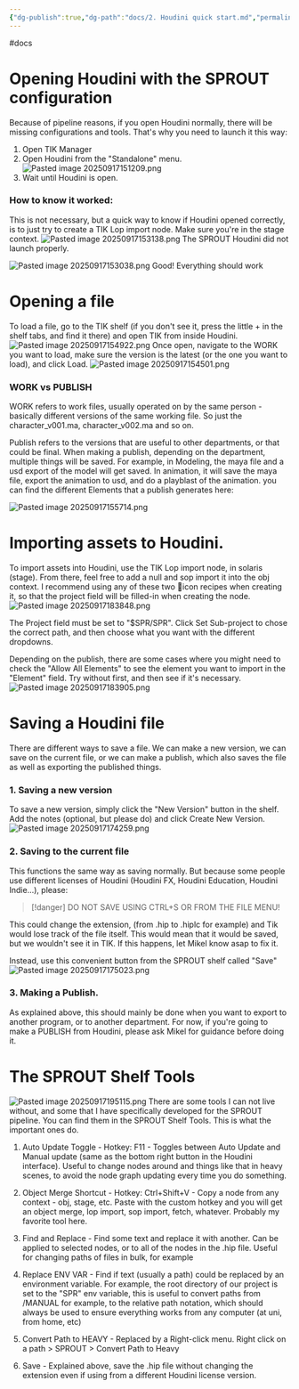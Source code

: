 ```yaml
---
{"dg-publish":true,"dg-path":"docs/2. Houdini quick start.md","permalink":"/docs/2-houdini-quick-start/","dgShowFileTree":true}
---
```


#docs 

# Opening Houdini with the SPROUT configuration
Because of pipeline reasons, if you open Houdini normally, there will be missing configurations and tools. That's why you need to launch it this way:
1. Open TIK Manager
2. Open Houdini from the "Standalone" menu.
![Pasted image 20250917151209.png](/img/user/Pasted%20image%2020250917151209.png)
3. Wait until Houdini is open. 

### How to know it worked:
This is not necessary, but a quick way to know if Houdini opened correctly, is to just try to create a TIK Lop import node. Make sure you're in the stage context.
![Pasted image 20250917153138.png](/img/user/Pasted%20image%2020250917153138.png)
The SPROUT Houdini did not launch properly.

![Pasted image 20250917153038.png](/img/user/Pasted%20image%2020250917153038.png)
Good! Everything should work

# Opening a file
To load a file, go to the TIK shelf (if you don't see it, press the little + in the shelf tabs, and find it there) and open TIK from inside Houdini.
![Pasted image 20250917154922.png](/img/user/Pasted%20image%2020250917154922.png)
Once open, navigate to the WORK you want to load, make sure the version is the latest (or the one you want to load), and click Load.
![Pasted image 20250917154501.png](/img/user/Pasted%20image%2020250917154501.png)

### WORK vs PUBLISH
WORK refers to work files, usually operated on by the same person - basically different versions of the same working file. So just the character_v001.ma, character_v002.ma and so on.

Publish refers to the versions that are useful to other departments, or that could be final. When making a publish, depending on the department, multiple things will be saved. For example, in Modeling, the maya file and a usd export of the model will get saved. In animation, it will save the maya file, export the animation to usd, and do a playblast of the animation. 
you can find the different Elements that a publish generates here:

![Pasted image 20250917155714.png](/img/user/Pasted%20image%2020250917155714.png)

# Importing assets to Houdini.
To import assets into Houdini, use the TIK Lop import node, in solaris (stage). From there, feel free to add a null and sop import it into the obj context.
I recommend using any of these two 🥕icon recipes when creating it, so that the project field will be filled-in when creating the node.
![Pasted image 20250917183848.png](/img/user/Pasted%20image%2020250917183848.png)

The Project field must be set to "$SPR/SPR". 
Click Set Sub-project to chose the correct path, and then choose what you want with the different dropdowns.

Depending on the publish, there are some cases where you might need to check the "Allow All Elements" to see the element you want to import in the "Element" field. Try without first, and then see if it's necessary.
![Pasted image 20250917183905.png](/img/user/Pasted%20image%2020250917183905.png)

# Saving a Houdini file
There are different ways to save a file. We can make a new version, we can save on the current file, or we can make a publish, which also saves the file as well as exporting the published things.

### 1. Saving a new version
To save  a new version, simply click the "New Version" button in the shelf. Add the notes (optional, but please do) and click Create New Version.
![Pasted image 20250917174259.png](/img/user/Pasted%20image%2020250917174259.png)

### 2. Saving to the current file
This functions the same way as saving normally. But because some people use different licenses of Houdini (Houdini FX, Houdini Education, Houdini Indie...), please:
> [!danger]
> DO NOT SAVE USING CTRL+S OR FROM THE FILE MENU!

This could change the extension, (from .hip to .hiplc for example) and Tik would lose track of the file itself. This would mean that it would be saved, but we wouldn't see it in TIK. If this happens, let Mikel know asap to fix it.

Instead, use this convenient button from the SPROUT shelf called "Save"
![Pasted image 20250917175023.png](/img/user/Pasted%20image%2020250917175023.png)

### 3. Making a Publish.
As explained above, this should mainly be done when you want to export to another program, or to another department. For now, if you're going to make a PUBLISH from Houdini, please ask Mikel for guidance before doing it.

# The SPROUT Shelf Tools
![Pasted image 20250917195115.png](/img/user/Pasted%20image%2020250917195115.png)
There are some tools I can not live without, and some that I have specifically developed for the SPROUT pipeline. You can find them in the SPROUT Shelf Tools. This is what the important ones do.

1. Auto Update Toggle - Hotkey: F11 - Toggles between Auto Update and Manual update (same as the bottom right button in the Houdini interface). Useful to change nodes around and things like that in heavy scenes, to avoid the node graph updating every time you do something.
2. Object Merge Shortcut - Hotkey: Ctrl+Shift+V - Copy a node from any context - obj, stage, etc. Paste with the custom hotkey and you will get an object merge, lop import, sop import, fetch, whatever. Probably my favorite tool here.
3. Find and Replace - Find some text and replace it with another. Can be applied to selected nodes, or to all of the nodes in the .hip file. Useful for changing paths of files in bulk, for example
4. Replace ENV VAR - Find if text (usually a path) could be replaced by an environment variable. For example, the root directory of our project is set to the "SPR" env variable, this is useful to convert paths from /MANUAL for example, to the relative path notation, which should always be used to ensure everything works from any computer (at uni, from home, etc)
5. Convert Path to HEAVY - Replaced by a Right-click menu. Right click on a path > SPROUT > Convert Path to Heavy

6. Save - Explained above, save the .hip file without changing the extension even if using from a different Houdini license version.